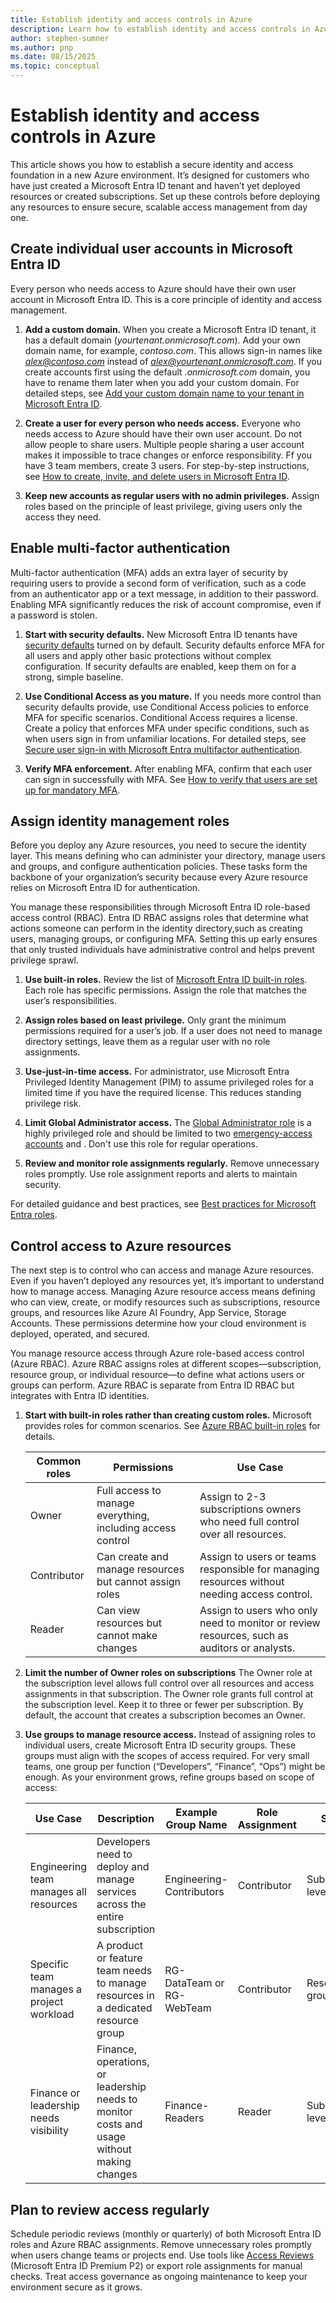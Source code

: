 ```yaml
---
title: Establish identity and access controls in Azure
description: Learn how to establish identity and access controls in Azure
author: stephen-sumner
ms.author: pnp
ms.date: 08/15/2025
ms.topic: conceptual
---
```



# Establish identity and access controls in Azure

This article shows you how to establish a secure identity and access foundation in a new Azure environment. It’s designed for customers who have just created a Microsoft Entra ID tenant and haven’t yet deployed resources or created subscriptions. Set up these controls before deploying any resources to ensure secure, scalable access management from day one.

## Create individual user accounts in Microsoft Entra ID

Every person who needs access to Azure should have their own user account in Microsoft Entra ID. This is a core principle of identity and access management.

1. **Add a custom domain.** When you create a Microsoft Entra ID tenant, it has a default domain (*yourtenant.onmicrosoft.com*). Add your own domain name, for example, *contoso.com*. This allows sign-in names like *alex@contoso.com* instead of *alex@yourtenant.onmicrosoft.com*. If you create accounts first using the default *.onmicrosoft.com* domain, you have to rename them later when you add your custom domain. For detailed steps, see [Add your custom domain name to your tenant in Microsoft Entra ID](/entra/fundamentals/add-custom-domain).

1. **Create a user for every person who needs access.** Everyone who needs access to Azure should have their own user account. Do not allow people to share users. Multiple people sharing a user account makes it impossible to trace changes or enforce responsibility. Ff you have 3 team members, create 3 users. For step-by-step instructions, see [How to create, invite, and delete users in Microsoft Entra ID](/entra/fundamentals/how-to-create-delete-users).

1. **Keep new accounts as regular users with no admin privileges.** Assign roles based on the principle of least privilege, giving users only the access they need.

## Enable multi-factor authentication

Multi-factor authentication (MFA) adds an extra layer of security by requiring users to provide a second form of verification, such as a code from an authenticator app or a text message, in addition to their password. Enabling MFA significantly reduces the risk of account compromise, even if a password is stolen.

1. **Start with security defaults.** New Microsoft Entra ID tenants have [security defaults](/entra/fundamentals/security-defaults) turned on by default. Security defaults enforce MFA for all users and apply other basic protections without complex configuration. If security defaults are enabled, keep them on for a strong, simple baseline.

1. **Use Conditional Access as you mature.** If you needs more control than security defaults provide, use Conditional Access policies to enforce MFA for specific scenarios. Conditional Access requires a license. Create a policy that enforces MFA under specific conditions, such as when users sign in from unfamiliar locations. For detailed steps, see [Secure user sign-in with Microsoft Entra multifactor authentication](/entra/identity/authentication/tutorial-enable-azure-mfa).

1. **Verify MFA enforcement.** After enabling MFA, confirm that each user can sign in successfully with MFA. See [How to verify that users are set up for mandatory MFA](/entra/identity/authentication/how-to-mandatory-multifactor-authentication).

## Assign identity management roles

Before you deploy any Azure resources, you need to secure the identity layer. This means defining who can administer your directory, manage users and groups, and configure authentication policies. These tasks form the backbone of your organization’s security because every Azure resource relies on Microsoft Entra ID for authentication.

You manage these responsibilities through Microsoft Entra ID role-based access control (RBAC). Entra ID RBAC assigns roles that determine what actions someone can perform in the identity directory,such as creating users, managing groups, or configuring MFA. Setting this up early ensures that only trusted individuals have administrative control and helps prevent privilege sprawl.

1. **Use built-in roles.** Review the list of [Microsoft Entra ID built-in roles](/entra/identity/role-based-access-control/permissions-reference). Each role has specific permissions. Assign the role that matches the user’s responsibilities.

2. **Assign roles based on least privilege.** Only grant the minimum permissions required for a user’s job. If a user does not need to manage directory settings, leave them as a regular user with no role assignments.

3. **Use-just-in-time access.** For administrator, use Microsoft Entra Privileged Identity Management (PIM) to assume privileged roles for a limited time if you have the required license. This reduces standing privilege risk.

4. **Limit Global Administrator access.** The [Global Administrator role](/entra/identity/role-based-access-control/permissions-reference#global-administrator) is a highly privileged role and should be limited to two [emergency-access accounts](/entra/identity/role-based-access-control/security-emergency-access) and . Don't use this role for regular operations.

5. **Review and monitor role assignments regularly.** Remove unnecessary roles promptly. Use role assignment reports and alerts to maintain security.

For detailed guidance and best practices, see [Best practices for Microsoft Entra roles](/entra/identity/role-based-access-control/best-practices).

## Control access to Azure resources

The next step is to control who can access and manage Azure resources. Even if you haven’t deployed any resources yet, it’s important to understand how to manage access. Managing Azure resource access means defining who can view, create, or modify resources such as subscriptions, resource groups, and resources like Azure AI Foundry, App Service, Storage Accounts. These permissions determine how your cloud environment is deployed, operated, and secured.

You manage resource access through Azure role-based access control (Azure RBAC). Azure RBAC assigns roles at different scopes—subscription, resource group, or individual resource—to define what actions users or groups can perform. Azure RBAC is separate from Entra ID RBAC but integrates with Entra ID identities.

1. **Start with built-in roles rather than creating custom roles.** Microsoft provides roles for common scenarios. See [Azure RBAC built-in roles](/azure/role-based-access-control/role-assignments-portal) for details.

    | Common roles | Permissions | Use Case |
    |--------------|-------------|----------|
    | Owner | Full access to manage everything, including access control | Assign to 2-3 subscriptions owners who need full control over all resources. |
    | Contributor | Can create and manage resources but cannot assign roles | Assign to users or teams responsible for managing resources without needing access control. |
    | Reader | Can view resources but cannot make changes | Assign to users who only need to monitor or review resources, such as auditors or analysts. |

1. **Limit the number of Owner roles on subscriptions** The Owner role at the subscription level allows full control over all resources and access assignments in that subscription. The Owner role grants full control at the subscription level. Keep it to three or fewer per subscription. By default, the account that creates a subscription becomes an Owner.

1. **Use groups to manage resource access.** Instead of assigning roles to individual users, create Microsoft Entra ID security groups. These groups must align with the scopes of access required. For very small teams, one group per function (“Developers”, “Finance”, “Ops”) might be enough. As your environment grows, refine groups based on scope of access:

    | Use Case                          | Description                                                                 | Example Group Name       | Role Assignment | Scope               |
    |-----------------------------------|-----------------------------------------------------------------------------|--------------------------|-----------------|---------------------|
    | Engineering team manages all resources | Developers need to deploy and manage services across the entire subscription | Engineering-Contributors | Contributor     | Subscription level  |
    | Specific team manages a project workload | A product or feature team needs to manage resources in a dedicated resource group | RG-DataTeam or RG-WebTeam | Contributor     | Resource group level |
    | Finance or leadership needs visibility | Finance, operations, or leadership needs to monitor costs and usage without making changes | Finance-Readers          | Reader          | Subscription level  |

## Plan to review access regularly

Schedule periodic reviews (monthly or quarterly) of both Microsoft Entra ID roles and Azure RBAC assignments. Remove unnecessary roles promptly when users change teams or projects end. Use tools like [Access Reviews](/entra/id-governance/access-reviews-overview) (Microsoft Entra ID Premium P2) or export role assignments for manual checks. Treat access governance as ongoing maintenance to keep your environment secure as it grows.
